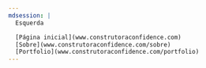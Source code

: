 ```yaml
---
mdsession: |
  Esquerda

  [Página inicial](www.construtoraconfidence.com)
  [Sobre](www.construtoraconfidence.com/sobre)
  [Portfolio](www.construtoraconfidence.com/portfolio)
---
```

